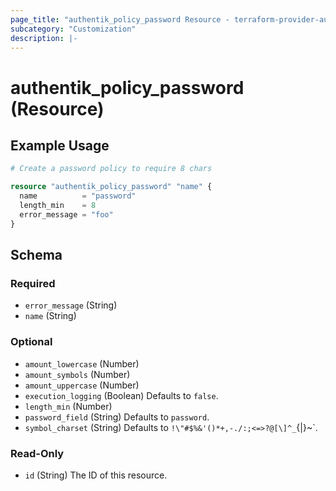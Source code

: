 ```yaml
---
page_title: "authentik_policy_password Resource - terraform-provider-authentik"
subcategory: "Customization"
description: |-
---
```


# authentik_policy_password (Resource)

## Example Usage

```terraform
# Create a password policy to require 8 chars

resource "authentik_policy_password" "name" {
  name          = "password"
  length_min    = 8
  error_message = "foo"
}
```

<!-- schema generated by tfplugindocs -->
## Schema

### Required

- `error_message` (String)
- `name` (String)

### Optional

- `amount_lowercase` (Number)
- `amount_symbols` (Number)
- `amount_uppercase` (Number)
- `execution_logging` (Boolean) Defaults to `false`.
- `length_min` (Number)
- `password_field` (String) Defaults to `password`.
- `symbol_charset` (String) Defaults to `!\"#$%&'()*+,-./:;<=>?@[\]^_`{|}~`.

### Read-Only

- `id` (String) The ID of this resource.
